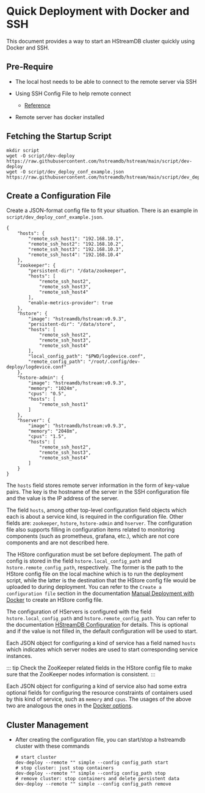 # Quick Deployment with Docker and SSH

This document provides a way to start an HStreamDB cluster quickly using Docker
and SSH.

## Pre-Require

- The local host needs to be able to connect to the remote server via SSH
- Using SSH Config File to help remote connect

  - [Reference](https://linuxize.com/post/using-the-ssh-config-file/)

- Remote server has docker installed

## Fetching the Startup Script

```shell
mkdir script
wget -O script/dev-deploy https://raw.githubusercontent.com/hstreamdb/hstream/main/script/dev-deploy
wget -O script/dev_deploy_conf_example.json https://raw.githubusercontent.com/hstreamdb/hstream/main/script/dev_deploy_conf_example.json
```

## Create a Configuration File

Create a JSON-format config file to fit your situation. There is an example in
`script/dev_deploy_conf_example.json`.

```shell
{
    "hosts": {
        "remote_ssh_host1": "192.168.10.1",
        "remote_ssh_host2": "192.168.10.2",
        "remote_ssh_host3": "192.168.10.3",
        "remote_ssh_host4": "192.168.10.4"
    },
    "zookeeper": {
        "persistent-dir": "/data/zookeeper",
        "hosts": [
            "remote_ssh_host2",
            "remote_ssh_host3",
            "remote_ssh_host4"
        ],
        "enable-metrics-provider": true
    },
    "hstore": {
        "image": "hstreamdb/hstream:v0.9.3",
        "persistent-dir": "/data/store",
        "hosts": [
            "remote_ssh_host2",
            "remote_ssh_host3",
            "remote_ssh_host4"
        ],
        "local_config_path": "$PWD/logdevice.conf",
        "remote_config_path": "/root/.config/dev-deploy/logdevice.conf"
    },
    "hstore-admin": {
        "image": "hstreamdb/hstream:v0.9.3",
        "memory": "1024m",
        "cpus": "0.5",
        "hosts": [
            "remote_ssh_host1"
        ]
    },
    "hserver": {
        "image": "hstreamdb/hstream:v0.9.3",
        "memory": "2048m",
        "cpus": "1.5",
        "hosts": [
            "remote_ssh_host2",
            "remote_ssh_host3",
            "remote_ssh_host4"
        ]
    }
}
```

The `hosts` field stores remote server information in the form of key-value
pairs. The key is the hostname of the server in the SSH configuration file and
the value is the IP address of the server.

The field `hosts`, among other top-level configuration field objects which each
is about a service kind, is required in the configuration file. Other fields
are: `zookeeper`, `hstore`, `hstore-admin` and `hserver`. The configuration file
also supports filling in configuration items related to monitoring components
(such as prometheus, grafana, etc.), which are not core components and are not
described here.

The HStore configuration must be set before deployment. The path of config is
stored in the field `hstore.local_config_path` and `hstore.remote_config_path`,
respectively. The former is the path to the HStore config file on the local
machine which is to run the deployment script, while the latter is the
destination that the HStore config file would be uploaded to during deployment.
You can refer to the `Create a configuration file` section in the documentation
[Manual Deployment with Docker](deploy-docker.md) to create an HStore config
file.

The configuration of HServers is configured with the field
`hstore.local_config_path` and `hstore.remote_config_path`. You can refer to the
documentation [HStreamDB Configuration](../reference/config.md) for details.
This is optional and if the value is not filled in, the default configuration
will be used to start.

Each JSON object for configuring a kind of service has a field named `hosts`
which indicates which server nodes are used to start corresponding service
instances.

::: tip Check the ZooKeeper related fields in the HStore config file to make
sure that the ZooKeeper nodes information is consistent.
:::

Each JSON object for configuring a kind of service also had some extra optional
fields for configuring the resource constraints of containers used by this kind
of service, such as `memory` and `cpus`. The usages of the above two are
analogous the ones in the
[Docker options](https://docs.docker.com/config/containers/resource_constraints/).

## Cluster Management

- After creating the configuration file, you can start/stop a hstreamdb cluster
  with these commands

  ```shell
  # start cluster
  dev-deploy --remote "" simple --config config_path start
  # stop cluster: just stop containers
  dev-deploy --remote "" simple --config config_path stop
  # remove cluster: stop containers and delete persistent data
  dev-deploy --remote "" simple --config config_path remove
  ```
